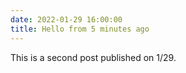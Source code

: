 ```yaml
---
date: 2022-01-29 16:00:00
title: Hello from 5 minutes ago
---
```


This is a second post published on 1/29.
